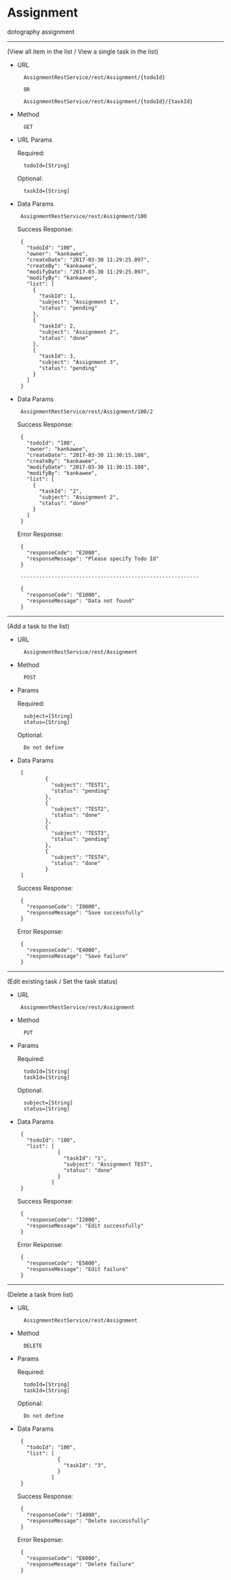 # Assignment
dotography  assignment



        
-------------------------------------------------------------------------------------------------------------------

(View all item in the list / View a single task in the list)

- URL

        AssignmentRestService/rest/Assignment/{todoId}
        
        OR
        
        AssignmentRestService/rest/Assignment/{todoId}/{taskId}

- Method

        GET
        
- URL Params

  Required:

        todoId=[String]

  Optional:

        taskId=[String]
        
 - Data Params
 
        AssignmentRestService/rest/Assignment/100
        
    Success Response:
  
        {
          "todoId": "100",
          "owner": "kankawee",
          "createDate": "2017-03-30 11:29:25.097",
          "createBy": "kankawee",
          "modifyDate": "2017-03-30 11:29:25.097",
          "modifyBy": "kankawee",
          "list": [
            {
              "taskId": 1,
              "subject": "Assignment 1",
              "status": "pending"
            },
            {
              "taskId": 2,
              "subject": "Assignment 2",
              "status": "done"
            },
            {
              "taskId": 3,
              "subject": "Assignment 3",
              "status": "pending"
            }
          ]
        }
        
 - Data Params
 
        AssignmentRestService/rest/Assignment/100/2
        
    Success Response:
  
        {
          "todoId": "100",
          "owner": "kankawee",
          "createDate": "2017-03-30 11:30:15.108",
          "createBy": "kankawee",
          "modifyDate": "2017-03-30 11:30:15.108",
          "modifyBy": "kankawee",
          "list": [
            {
              "taskId": "2",
              "subject": "Assignment 2",
              "status": "done"
            }
          ]
        }
        
    Error Response:
      
        {
          "responseCode": "E2000",
          "responseMessage": "Please specify Todo Id"
        }
        
        ----------------------------------------------------------
        
        {
          "responseCode": "E1000",
          "responseMessage": "Data not found"
        }
        


-------------------------------------------------------------------------------------------------------------------

(Add a task to the list)

- URL

        AssignmentRestService/rest/Assignment

- Method

        POST
        
- Params

  Required:

        subject=[String]
        status=[String]

  Optional:

        Do not define
        
 - Data Params
 
        [
                {
                  "subject": "TEST1",
                  "status": "pending"
                },
                {
                  "subject": "TEST2",
                  "status": "done"
                },
                {
                  "subject": "TEST3",
                  "status": "pending"
                },
                {
                  "subject": "TEST4",
                  "status": "done"
                }
        ]
        
      Success Response:
  
        {
          "responseCode": "I0000",
          "responseMessage": "Save successfully"
        }
        
      Error Response:
      
        {
          "responseCode": "E4000",
          "responseMessage": "Save failure"
        }
        
        
        
 -------------------------------------------------------------------------------------------------------------------
 
 (Edit existing task / Set the task status)
 
 - URL

        AssignmentRestService/rest/Assignment

- Method

        PUT
        
- Params

  Required:

        todoId=[String]
        taskId=[String]

  Optional:

        subject=[String]
        status=[String]
        
 - Data Params
 
        {
          "todoId": "100",          
          "list": [
                    {
                      "taskId": "1",
                      "subject": "Assignment TEST",
                      "status": "done"
                    }
                  ]
        }
        
     Success Response:
  
        {
          "responseCode": "I2000",
          "responseMessage": "Edit successfully"
        }
        
      Error Response:
      
        {
          "responseCode": "E5000",
          "responseMessage": "Edit failure"
        }
        
        
        
-------------------------------------------------------------------------------------------------------------------

(Delete a task from list)

- URL

        AssignmentRestService/rest/Assignment

- Method

        DELETE
        
- Params

  Required:

        todoId=[String]
        taskId=[String]

  Optional:

        Do not define
        
 - Data Params
 
        {
          "todoId": "100",          
          "list": [
                    {
                      "taskId": "3",
                    }
                  ]
        }
        
     Success Response:
  
        {
          "responseCode": "I4000",
          "responseMessage": "Delete successfully"
        }
        
      Error Response:
      
        {
          "responseCode": "E6000",
          "responseMessage": "Delete failure"
        }
